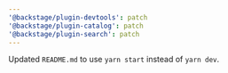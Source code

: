 ```yaml
---
'@backstage/plugin-devtools': patch
'@backstage/plugin-catalog': patch
'@backstage/plugin-search': patch
---
```


Updated `README.md` to use `yarn start` instead of `yarn dev`.
